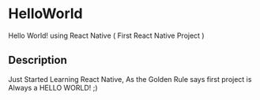 # HelloWorld
Hello World! using React Native ( First React Native Project )
## Description 
Just Started Learning React Native, 
As the Golden Rule says first project is Always a HELLO WORLD! ;) 
